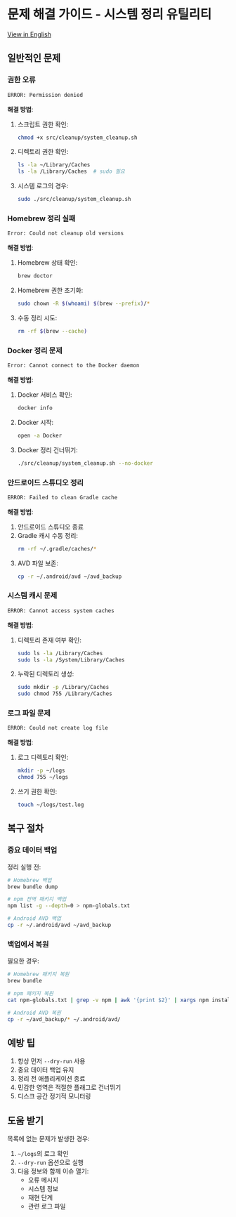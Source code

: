 # 문제 해결 가이드 - 시스템 정리 유틸리티

[View in English](TROUBLESHOOTING.md)

## 일반적인 문제

### 권한 오류

```bash
ERROR: Permission denied
```

**해결 방법**:

1. 스크립트 권한 확인:
   ```bash
   chmod +x src/cleanup/system_cleanup.sh
   ```
2. 디렉토리 권한 확인:
   ```bash
   ls -la ~/Library/Caches
   ls -la /Library/Caches  # sudo 필요
   ```
3. 시스템 로그의 경우:
   ```bash
   sudo ./src/cleanup/system_cleanup.sh
   ```

### Homebrew 정리 실패

```bash
Error: Could not cleanup old versions
```

**해결 방법**:

1. Homebrew 상태 확인:
   ```bash
   brew doctor
   ```
2. Homebrew 권한 초기화:
   ```bash
   sudo chown -R $(whoami) $(brew --prefix)/*
   ```
3. 수동 정리 시도:
   ```bash
   rm -rf $(brew --cache)
   ```

### Docker 정리 문제

```bash
Error: Cannot connect to the Docker daemon
```

**해결 방법**:

1. Docker 서비스 확인:
   ```bash
   docker info
   ```
2. Docker 시작:
   ```bash
   open -a Docker
   ```
3. Docker 정리 건너뛰기:
   ```bash
   ./src/cleanup/system_cleanup.sh --no-docker
   ```

### 안드로이드 스튜디오 정리

```bash
ERROR: Failed to clean Gradle cache
```

**해결 방법**:

1. 안드로이드 스튜디오 종료
2. Gradle 캐시 수동 정리:
   ```bash
   rm -rf ~/.gradle/caches/*
   ```
3. AVD 파일 보존:
   ```bash
   cp -r ~/.android/avd ~/avd_backup
   ```

### 시스템 캐시 문제

```bash
ERROR: Cannot access system caches
```

**해결 방법**:

1. 디렉토리 존재 여부 확인:
   ```bash
   sudo ls -la /Library/Caches
   sudo ls -la /System/Library/Caches
   ```
2. 누락된 디렉토리 생성:
   ```bash
   sudo mkdir -p /Library/Caches
   sudo chmod 755 /Library/Caches
   ```

### 로그 파일 문제

```bash
ERROR: Could not create log file
```

**해결 방법**:

1. 로그 디렉토리 확인:
   ```bash
   mkdir -p ~/logs
   chmod 755 ~/logs
   ```
2. 쓰기 권한 확인:
   ```bash
   touch ~/logs/test.log
   ```

## 복구 절차

### 중요 데이터 백업

정리 실행 전:

```bash
# Homebrew 백업
brew bundle dump

# npm 전역 패키지 백업
npm list -g --depth=0 > npm-globals.txt

# Android AVD 백업
cp -r ~/.android/avd ~/avd_backup
```

### 백업에서 복원

필요한 경우:

```bash
# Homebrew 패키지 복원
brew bundle

# npm 패키지 복원
cat npm-globals.txt | grep -v npm | awk '{print $2}' | xargs npm install -g

# Android AVD 복원
cp -r ~/avd_backup/* ~/.android/avd/
```

## 예방 팁

1. 항상 먼저 `--dry-run` 사용
2. 중요 데이터 백업 유지
3. 정리 전 애플리케이션 종료
4. 민감한 영역은 적절한 플래그로 건너뛰기
5. 디스크 공간 정기적 모니터링

## 도움 받기

목록에 없는 문제가 발생한 경우:

1. `~/logs`의 로그 확인
2. `--dry-run` 옵션으로 실행
3. 다음 정보와 함께 이슈 열기:
   - 오류 메시지
   - 시스템 정보
   - 재현 단계
   - 관련 로그 파일
